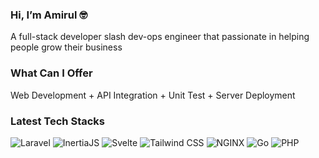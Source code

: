 ### Hi, I’m Amirul 🤓

A full-stack developer slash dev-ops engineer that passionate in helping people grow their business

### What Can I Offer
<p>
 	Web Development + API Integration + Unit Test + Server Deployment
</p>

### Latest Tech Stacks
<p>
	<img alt="Laravel" src="https://img.shields.io/badge/Laravel-%23fd1303.svg?style=for-the-badge&logo=laravel&logoColor=white"/>
	<img alt="InertiaJS" src="https://img.shields.io/badge/Inertia-%238d5aea.svg?style=for-the-badge&logo=inertia-js&logoColor=white"/>
	<img alt="Svelte" src="https://img.shields.io/badge/Svelte-%23FF3E00.svg?style=for-the-badge&logo=svelte&logoColor=white"/>
	<img alt="Tailwind CSS" src="https://img.shields.io/badge/TailwindCSS-%2306B6D4.svg?style=for-the-badge&logo=tailwind-css&logoColor=white"/>
	<img alt="NGINX" src="https://img.shields.io/badge/Nginx-%23009639.svg?style=for-the-badge&logo=nginx&logoColor=white" />
	<img alt="Go" src="https://img.shields.io/badge/go-%2300ADD8.svg?style=for-the-badge&logo=go&logoColor=white"/>
	<img alt="PHP" src="https://img.shields.io/badge/php-%23777BB4.svg?style=for-the-badge&logo=php&logoColor=white"/>
</p>
